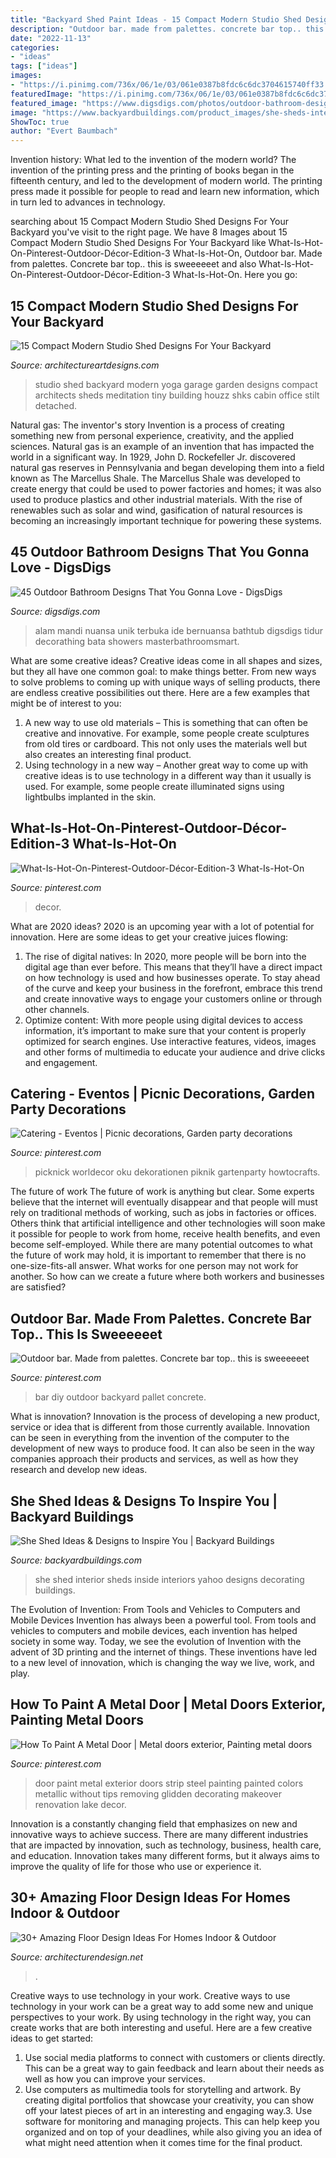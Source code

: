 ```yaml
---
title: "Backyard Shed Paint Ideas - 15 Compact Modern Studio Shed Designs For Your Backyard"
description: "Outdoor bar. made from palettes. concrete bar top.. this is sweeeeeet"
date: "2022-11-13"
categories:
- "ideas"
tags: ["ideas"]
images:
- "https://i.pinimg.com/736x/06/1e/03/061e0387b8fdc6c6dc3704615740ff33.jpg"
featuredImage: "https://i.pinimg.com/736x/06/1e/03/061e0387b8fdc6c6dc3704615740ff33.jpg"
featured_image: "https://www.digsdigs.com/photos/outdoor-bathroom-designs-that-you-gonna-love-32-554x738.jpg"
image: "https://www.backyardbuildings.com/product_images/she-sheds-interior-2.jpg"
ShowToc: true
author: "Evert Baumbach"
---
```



Invention history: What led to the invention of the modern world?
The invention of the printing press and the printing of books began in the fifteenth century, and led to the development of modern world. The printing press made it possible for people to read and learn new information, which in turn led to advances in technology.

	

		
searching about 15 Compact Modern Studio Shed Designs For Your Backyard you've visit to the right page. We have 8 Images about 15 Compact Modern Studio Shed Designs For Your Backyard like What-Is-Hot-On-Pinterest-Outdoor-Décor-Edition-3 What-Is-Hot-On, Outdoor bar. Made from palettes. Concrete bar top.. this is sweeeeeet and also What-Is-Hot-On-Pinterest-Outdoor-Décor-Edition-3 What-Is-Hot-On. Here you go:
		
    
## 15 Compact Modern Studio Shed Designs For Your Backyard

<img loading=lazy src="https://www.architectureartdesigns.com/wp-content/uploads/2014/08/15-Compact-Modern-Studio-Shed-Designs-For-Your-Backyard-7-630x840.jpg" onerror="this.onerror=null;this.src='https://tse1.mm.bing.net/th?id=OIP.SJbGhoGxhcDllfgjXBWWMwHaJ4&amp;pid=15.1';" alt="15 Compact Modern Studio Shed Designs For Your Backyard">

_Source: architectureartdesigns.com_

>studio shed backyard modern yoga garage garden designs compact architects sheds meditation tiny building houzz shks cabin office stilt detached. 

	

Natural gas: The inventor's story
Invention is a process of creating something new from personal experience, creativity, and the applied sciences. Natural gas is an example of an invention that has impacted the world in a significant way. In 1929, John D. Rockefeller Jr. discovered natural gas reserves in Pennsylvania and began developing them into a field known as The Marcellus Shale. The Marcellus Shale was developed to create energy that could be used to power factories and homes; it was also used to produce plastics and other industrial materials. With the rise of renewables such as solar and wind, gasification of natural resources is becoming an increasingly important technique for powering these systems.

    
## 45 Outdoor Bathroom Designs That You Gonna Love - DigsDigs

<img loading=lazy src="https://www.digsdigs.com/photos/outdoor-bathroom-designs-that-you-gonna-love-32-554x738.jpg" onerror="this.onerror=null;this.src='https://tse2.mm.bing.net/th?id=OIP.oCqqPTOPms1MDroicZ1UkQHaJ3&amp;pid=15.1';" alt="45 Outdoor Bathroom Designs That You Gonna Love - DigsDigs">

_Source: digsdigs.com_

>alam mandi nuansa unik terbuka ide bernuansa bathtub digsdigs tidur decorathing bata showers masterbathroomsmart. 

	

What are some creative ideas?
Creative ideas come in all shapes and sizes, but they all have one common goal: to make things better. From new ways to solve problems to coming up with unique ways of selling products, there are endless creative possibilities out there. Here are a few examples that might be of interest to you: 
1. A new way to use old materials – This is something that can often be creative and innovative. For example, some people create sculptures from old tires or cardboard. This not only uses the materials well but also creates an interesting final product. 
2. Using technology in a new way – Another great way to come up with creative ideas is to use technology in a different way than it usually is used. For example, some people create illuminated signs using lightbulbs implanted in the skin.

    
## What-Is-Hot-On-Pinterest-Outdoor-Décor-Edition-3 What-Is-Hot-On

<img loading=lazy src="https://i.pinimg.com/736x/06/1e/03/061e0387b8fdc6c6dc3704615740ff33.jpg" onerror="this.onerror=null;this.src='https://tse2.mm.bing.net/th?id=OIP.DVoA8dXyXRiSMgXBq3YnTAHaLF&amp;pid=15.1';" alt="What-Is-Hot-On-Pinterest-Outdoor-Décor-Edition-3 What-Is-Hot-On">

_Source: pinterest.com_

>decor. 

	

What are 2020 ideas?
2020 is an upcoming year with a lot of potential for innovation. Here are some ideas to get your creative juices flowing: 
1. The rise of digital natives: In 2020, more people will be born into the digital age than ever before. This means that they’ll have a direct impact on how technology is used and how businesses operate. To stay ahead of the curve and keep your business in the forefront, embrace this trend and create innovative ways to engage your customers online or through other channels. 
2. Optimize content: With more people using digital devices to access information, it’s important to make sure that your content is properly optimized for search engines. Use interactive features, videos, images and other forms of multimedia to educate your audience and drive clicks and engagement. 

    
## Catering - Eventos | Picnic Decorations, Garden Party Decorations

<img loading=lazy src="https://i.pinimg.com/736x/af/33/72/af3372ac0206715103384bb3321af878.jpg" onerror="this.onerror=null;this.src='https://tse3.mm.bing.net/th?id=OIP.Clt9pL-wu7zzjvjMyjpC9wHaJ4&amp;pid=15.1';" alt="Catering - Eventos | Picnic decorations, Garden party decorations">

_Source: pinterest.com_

>picknick worldecor oku dekorationen piknik gartenparty howtocrafts. 

	

The future of work
The future of work is anything but clear. Some experts believe that the internet will eventually disappear and that people will must rely on traditional methods of working, such as jobs in factories or offices. Others think that artificial intelligence and other technologies will soon make it possible for people to work from home, receive health benefits, and even become self-employed. While there are many potential outcomes to what the future of work may hold, it is important to remember that there is no one-size-fits-all answer. What works for one person may not work for another. So how can we create a future where both workers and businesses are satisfied?

    
## Outdoor Bar. Made From Palettes. Concrete Bar Top.. This Is Sweeeeeet

<img loading=lazy src="https://i.pinimg.com/736x/b7/9c/9f/b79c9f723698794fe042b4ac8a9d5be7.jpg" onerror="this.onerror=null;this.src='https://tse2.mm.bing.net/th?id=OIP.bR8V9oZrIAjLHzN9l3AjjQHaK-&amp;pid=15.1';" alt="Outdoor bar. Made from palettes. Concrete bar top.. this is sweeeeeet">

_Source: pinterest.com_

>bar diy outdoor backyard pallet concrete. 

	

What is innovation?
Innovation is the process of developing a new product, service or idea that is different from those currently available. Innovation can be seen in everything from the invention of the computer to the development of new ways to produce food. It can also be seen in the way companies approach their products and services, as well as how they research and develop new ideas.

    
## She Shed Ideas &amp; Designs To Inspire You | Backyard Buildings

<img loading=lazy src="https://www.backyardbuildings.com/product_images/she-sheds-interior-2.jpg" onerror="this.onerror=null;this.src='https://tse4.mm.bing.net/th?id=OIP.FaHggfI1pgU6_s3j1c6KqQHaJ4&amp;pid=15.1';" alt="She Shed Ideas &amp; Designs to Inspire You | Backyard Buildings">

_Source: backyardbuildings.com_

>she shed interior sheds inside interiors yahoo designs decorating buildings. 

	

The Evolution of Invention: From Tools and Vehicles to Computers and Mobile Devices
Invention has always been a powerful tool. From tools and vehicles to computers and mobile devices, each invention has helped society in some way. Today, we see the evolution of Invention with the advent of 3D printing and the internet of things. These inventions have led to a new level of innovation, which is changing the way we live, work, and play.

    
## How To Paint A Metal Door | Metal Doors Exterior, Painting Metal Doors

<img loading=lazy src="https://i.pinimg.com/736x/1f/9c/69/1f9c690a51b5f132cf0eba03351448f8.jpg" onerror="this.onerror=null;this.src='https://tse1.mm.bing.net/th?id=OIP.HUhJnCUkWuc3FAI8jQIliAHaLH&amp;pid=15.1';" alt="How To Paint A Metal Door | Metal doors exterior, Painting metal doors">

_Source: pinterest.com_

>door paint metal exterior doors strip steel painting painted colors metallic without tips removing glidden decorating makeover renovation lake decor. 

	

Innovation is a constantly changing field that emphasizes on new and innovative ways to achieve success. There are many different industries that are impacted by innovation, such as technology, business, health care, and education. Innovation takes many different forms, but it always aims to improve the quality of life for those who use or experience it.

    
## 30+ Amazing Floor Design Ideas For Homes Indoor &amp; Outdoor

<img loading=lazy src="https://cdn.architecturendesign.net/wp-content/uploads/2015/08/AD-Indoor-Outdoor-Floor-Design-Ideas-16.jpg" onerror="this.onerror=null;this.src='https://tse2.mm.bing.net/th?id=OIP.uacqJ0-bO_a5kSlp7-S31QHaLH&amp;pid=15.1';" alt="30+ Amazing Floor Design Ideas For Homes Indoor &amp; Outdoor">

_Source: architecturendesign.net_

>. 

	

Creative ways to use technology in your work.
Creative ways to use technology in your work can be a great way to add some new and unique perspectives to your work. By using technology in the right way, you can create works that are both interesting and useful. Here are a few creative ideas to get started: 
1. Use social media platforms to connect with customers or clients directly. This can be a great way to gain feedback and learn about their needs as well as how you can improve your services.
2. Use computers as multimedia tools for storytelling and artwork. By creating digital portfolios that showcase your creativity, you can show off your latest pieces of art in an interesting and engaging way.3. Use software for monitoring and managing projects. This can help keep you organized and on top of your deadlines, while also giving you an idea of what might need attention when it comes time for the final product.
